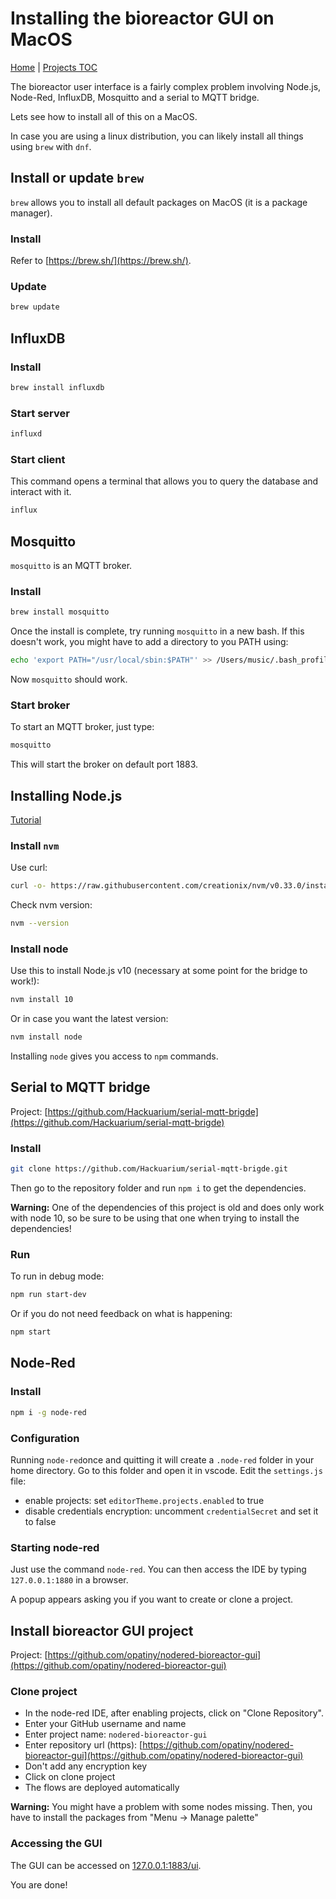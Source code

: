 # Installing the bioreactor GUI on MacOS

[Home](../../README.md) | [Projects TOC](../projects.md)

The bioreactor user interface is a fairly complex problem involving Node.js, Node-Red, InfluxDB, Mosquitto and a serial to MQTT bridge.

Lets see how to install all of this on a MacOS.

In case you are using a linux distribution, you can likely install all things using `brew` with `dnf`.

## Install or update `brew`

`brew` allows you to install all default packages on MacOS (it is a package manager).

### Install

Refer to [https://brew.sh/](https://brew.sh/).

### Update

```bash
brew update
```

## InfluxDB

### Install

```bash
brew install influxdb
```

### Start server

```bash
influxd
```

### Start client

This command opens a terminal that allows you to query the database and interact with it.

```bash
influx
```

## Mosquitto

`mosquitto` is an MQTT broker.

### Install

```bash
brew install mosquitto
```

Once the install is complete, try running `mosquitto` in a new bash. If this doesn't work, you might have to add a directory to you PATH using:

```bash
echo 'export PATH="/usr/local/sbin:$PATH"' >> /Users/music/.bash_profile
```

Now `mosquitto` should work.

### Start broker

To start an MQTT broker, just type:

```bash
mosquitto
```

This will start the broker on default port 1883.

## Installing Node.js

[Tutorial](https://nodesource.com/blog/installing-node-js-tutorial-using-nvm-on-mac-os-x-and-ubuntu/)

### Install `nvm`

Use curl:

```bash
curl -o- https://raw.githubusercontent.com/creationix/nvm/v0.33.0/install.sh | bash
```

Check nvm version:

```bash
nvm --version
```

### Install node

Use this to install Node.js v10 (necessary at some point for the bridge to work!):

```bash
nvm install 10
```

Or in case you want the latest version:

```bash
nvm install node
```

Installing `node` gives you access to `npm` commands.

## Serial to MQTT bridge

Project: [https://github.com/Hackuarium/serial-mqtt-brigde](https://github.com/Hackuarium/serial-mqtt-brigde)

### Install

```bash
git clone https://github.com/Hackuarium/serial-mqtt-brigde.git
```

Then go to the repository folder and run `npm i` to get the dependencies.

**Warning:** One of the dependencies of this project is old and does only work with node 10, so be sure to be using that one when trying to install the dependencies!

### Run

To run in debug mode:

```bash
npm run start-dev
```

Or if you do not need feedback on what is happening:

```bash
npm start
```

## Node-Red

### Install

```bash
npm i -g node-red
```

### Configuration

Running `node-red`once and quitting it will create a `.node-red` folder in your home directory. Go to this folder and open it in vscode. Edit the `settings.js` file:

- enable projects: set `editorTheme.projects.enabled` to true
- disable credentials encryption: uncomment `credentialSecret` and set it to false

### Starting node-red

Just use the command `node-red`. You can then access the IDE by typing `127.0.0.1:1880` in a browser.

A popup appears asking you if you want to create or clone a project.

## Install bioreactor GUI project

Project: [https://github.com/opatiny/nodered-bioreactor-gui](https://github.com/opatiny/nodered-bioreactor-gui)

### Clone project

- In the node-red IDE, after enabling projects, click on "Clone Repository".
- Enter your GitHub username and name
- Enter project name: `nodered-bioreactor-gui`
- Enter repository url (https): [https://github.com/opatiny/nodered-bioreactor-gui](https://github.com/opatiny/nodered-bioreactor-gui)
- Don't add any encryption key
- Click on clone project
- The flows are deployed automatically

**Warning:** You might have a problem with some nodes missing. Then, you have to install the packages from "Menu -> Manage palette"

### Accessing the GUI

The GUI can be accessed on [127.0.0.1:1883/ui](127.0.0.1:1883/ui).

You are done!
